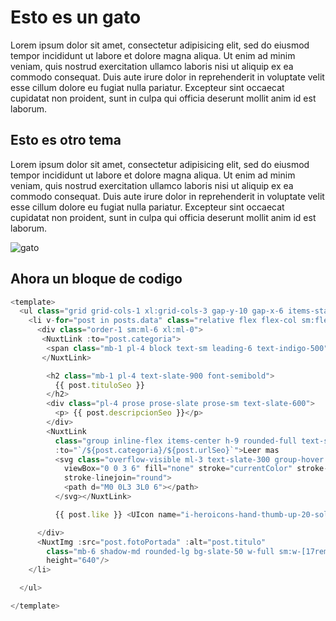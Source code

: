 # Esto es un gato
 Lorem ipsum dolor sit amet, consectetur adipisicing elit, sed do eiusmod
 tempor incididunt ut labore et dolore magna aliqua. Ut enim ad minim veniam,
 quis nostrud exercitation ullamco laboris nisi ut aliquip ex ea commodo
 consequat. Duis aute irure dolor in reprehenderit in voluptate velit esse
 cillum dolore eu fugiat nulla pariatur. Excepteur sint occaecat cupidatat non
 proident, sunt in culpa qui officia deserunt mollit anim id est laborum.

## Esto es otro tema


 Lorem ipsum dolor sit amet, consectetur adipisicing elit, sed do eiusmod
 tempor incididunt ut labore et dolore magna aliqua. Ut enim ad minim veniam,
 quis nostrud exercitation ullamco laboris nisi ut aliquip ex ea commodo
 consequat. Duis aute irure dolor in reprehenderit in voluptate velit esse
 cillum dolore eu fugiat nulla pariatur. Excepteur sint occaecat cupidatat non
 proident, sunt in culpa qui officia deserunt mollit anim id est laborum.

![gato](https://ca-times.brightspotcdn.com/dims4/default/796e6c9/2147483647/strip/true/crop/1970x1108+39+0/resize/1200x675!/quality/75/?url=https%3A%2F%2Fcalifornia-times-brightspot.s3.amazonaws.com%2F12%2Fa5%2F79e097ccf62312d18a025f22ce48%2Fhoyla-recuento-11-cosas-aman-gatos-top-001)


## Ahora un bloque de codigo

```js
<template>
  <ul class="grid grid-cols-1 xl:grid-cols-3 gap-y-10 gap-x-6 items-start p-8">
    <li v-for="post in posts.data" class="relative flex flex-col sm:flex-row xl:flex-col items-start bg-white rounded-lg  shadow-lg">
      <div class="order-1 sm:ml-6 xl:ml-0">
       <NuxtLink :to="post.categoria">
        <span class="mb-1 pl-4 block text-sm leading-6 text-indigo-500">{{ post.categoria }}</span>
       </NuxtLink>

        <h2 class="mb-1 pl-4 text-slate-900 font-semibold">
          {{ post.tituloSeo }}
        </h2>
        <div class="pl-4 prose prose-slate prose-sm text-slate-600">
          <p> {{ post.descripcionSeo }}</p>
        </div>
        <NuxtLink
          class="group inline-flex items-center h-9 rounded-full text-sm font-semibold whitespace-nowrap px-3 focus:outline-none focus:ring-2 bg-slate-100 text-slate-700 hover:bg-slate-200 hover:text-slate-900 focus:ring-slate-500 mt-6"
          :to="`/${post.categoria}/${post.urlSeo}`">Leer mas
          <svg class="overflow-visible ml-3 text-slate-300 group-hover:text-slate-400" width="3" height="6"
            viewBox="0 0 3 6" fill="none" stroke="currentColor" stroke-width="2" stroke-linecap="round"
            stroke-linejoin="round">
            <path d="M0 0L3 3L0 6"></path>
          </svg></NuxtLink>

          {{ post.like }} <UIcon name="i-heroicons-hand-thumb-up-20-solid" />

      </div>
      <NuxtImg :src="post.fotoPortada" :alt="post.titulo"
        class="mb-6 shadow-md rounded-lg bg-slate-50 w-full sm:w-[17rem] sm:mb-0 xl:mb-6 xl:w-full" width="1216"
        height="640"/>
    </li>

  </ul>

</template>

```